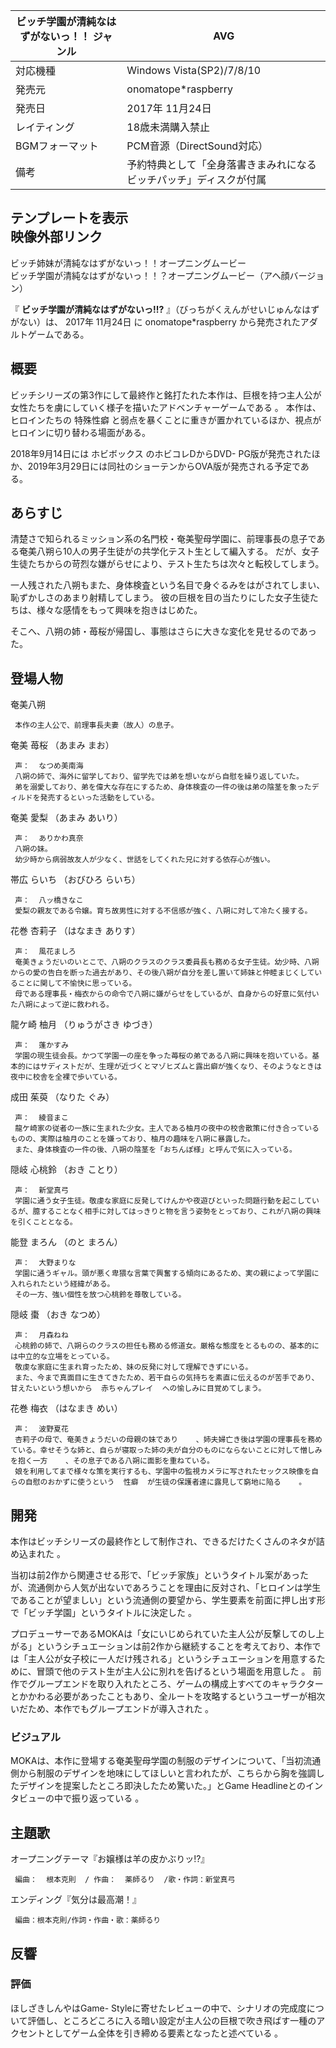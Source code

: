 ビッチ学園が清純なはずがないっ！！  ジャンル  |  AVG   
---|---  
対応機種  |  Windows Vista(SP2)/7/8/10   
発売元  |  onomatope*raspberry   
発売日  |  2017年  11月24日   
レイティング  |  18歳未満購入禁止   
BGMフォーマット  |  PCM音源（DirectSound対応）   
備考  |  予約特典として「全身落書きまみれになるビッチパッチ」ディスクが付属   
テンプレートを表示  
映像外部リンク  
---  
ビッチ姉妹が清純なはずがないっ！！オープニングムービー  
ビッチ学園が清純なはずがないっ！！？オープニングムービー（アヘ顔バージョン）  
  
『 **ビッチ学園が清純なはずがないっ!!?** 』（びっちがくえんがせいじゅんなはずがない）は、  2017年  11月24日  に
onomatope*raspberry  から発売されたアダルトゲームである。

##  概要  

ビッチシリーズの第3作にして最終作と銘打たれた本作は、巨根を持つ主人公が女性たちを虜にしていく様子を描いたアドベンチャーゲームである    。
本作は、ヒロインたちの  特殊性癖  と弱点を暴くことに重きが置かれているほか、視点がヒロインに切り替わる場面がある。

2018年9月14日には  ホビボックス  のホビコレDからDVD-
PG版が発売されたほか、2019年3月29日には同社のショーテンからOVA版が発売される予定である。

##  あらすじ  

清楚さで知られるミッション系の名門校・奄美聖母学園に、前理事長の息子である奄美八朔ら10人の男子生徒がの共学化テスト生として編入する。
だが、女子生徒たちからの苛烈な嫌がらせにより、テスト生たちは次々と転校してしまう。

一人残された八朔もまた、身体検査という名目で身ぐるみをはがされてしまい、恥ずかしさのあまり射精してしまう。
彼の巨根を目の当たりにした女子生徒たちは、様々な感情をもって興味を抱きはじめた。

そこへ、八朔の姉・苺桜が帰国し、事態はさらに大きな変化を見せるのであった。

##  登場人物  

奄美八朔

     本作の主人公で、前理事長夫妻（故人）の息子。 
奄美 苺桜 （あまみ まお）

     声：  なつめ美南海 
     八朔の姉で、海外に留学しており、留学先では弟を想いながら自慰を繰り返していた。 
     弟を溺愛しており、弟を偉大な存在にするため、身体検査の一件の後は弟の陰茎を象ったディルドを発売するといった活動をしている。 
奄美 愛梨 （あまみ あいり）

     声：  ありかわ真奈 
     八朔の妹。 
     幼少時から病弱故友人が少なく、世話をしてくれた兄に対する依存心が強い。 
帯広 らいち （おびひろ らいち）

     声：  八ッ橋きなこ 
     愛梨の親友である令嬢。育ち故男性に対する不信感が強く、八朔に対して冷たく接する。 
花巻 杏莉子 （はなまき ありす）

     声：  風花ましろ 
     奄美きょうだいのいとこで、八朔のクラスのクラス委員長も務める女子生徒。幼少時、八朔からの愛の告白を断った過去があり、その後八朔が自分を差し置いて姉妹と仲睦まじくしていることに関して不愉快に思っている。 
     母である理事長・梅衣からの命令で八朔に嫌がらせをしているが、自身からの好意に気付いた八朔によって逆に救われる。 
龍ケ崎 柚月 （りゅうがさき ゆづき）

     声：  蓬かすみ 
     学園の現生徒会長。かつて学園一の座を争った苺桜の弟である八朔に興味を抱いている。基本的にはサディストだが、生理が近づくとマゾヒズムと露出癖が強くなり、そのようなときは夜中に校舎を全裸で歩いている。 
成田 茱萸 （なりた ぐみ）

     声：  綾音まこ 
     龍ケ崎家の従者の一族に生まれた少女。主人である柚月の夜中の校舎散策に付き合っているものの、実際は柚月のことを嫌っており、柚月の趣味を八朔に暴露した。 
     また、身体検査の一件の後、八朔の陰茎を「おちんぽ様」と呼んで気に入っている。 
隠岐 心桃鈴 （おき ことり）

     声：  新堂真弓 
     学園に通う女子生徒。敬虔な家庭に反発してけんかや夜遊びといった問題行動を起こしているが、臆することなく相手に対してはっきりと物を言う姿勢をとっており、これが八朔の興味を引くこととなる。 
能登 まろん （のと まろん）

     声：  大野まりな 
     学園に通うギャル。頭が悪く卑猥な言葉で興奮する傾向にあるため、実の親によって学園に入れられたという経緯がある。 
     その一方、強い個性を放つ心桃鈴を尊敬している。 
隠岐 棗 （おき なつめ）

     声：  月森ねね 
     心桃鈴の姉で、八朔らのクラスの担任も務める修道女。厳格な態度をとるものの、基本的には中立的な立場をとっている。 
     敬虔な家庭に生まれ育ったため、妹の反発に対して理解できずにいる。 
     また、今まで真面目に生きてきたため、若干自らの気持ちを素直に伝えるのが苦手であり、甘えたいという想いから  赤ちゃんプレイ  への愉しみに目覚めてしまう。 
花巻 梅衣 （はなまき めい）

     声：  波野夏花 
     杏莉子の母で、奄美きょうだいの母親の妹であり    、姉夫婦亡き後は学園の理事長を務めている。幸せそうな姉と、自らが寝取った姉の夫が自分のものにならないことに対して憎しみを抱く一方    、その息子である八朔に面影を重ねている。 
     娘を利用してまで様々な策を実行するも、学園中の監視カメラに写されたセックス映像を自らの自慰のおかずに使うという  性癖  が生徒の保護者達に露見して窮地に陥る    。 

##  開発  

本作はビッチシリーズの最終作として制作され、できるだけたくさんのネタが詰め込まれた    。

当初は前2作から関連させる形で、「ビッチ家族」というタイトル案があったが、流通側から人気が出ないであろうことを理由に反対され、「ヒロインは学生であることが望ましい」という流通側の要望から、学生要素を前面に押し出す形で「ビッチ学園」というタイトルに決定した
  。

プロデューサーであるMOKAは「女にいじめられていた主人公が反撃してのし上がる」というシチュエーションは前2作から継続することを考えており、本作では「主人公が女子校に一人だけ残される」というシチュエーションを用意するために、冒頭で他のテスト生が主人公に別れを告げるという場面を用意した
  。
前作でグループエンドを取り入れたところ、ゲームの構成上すべてのキャラクターとかかわる必要があったこともあり、全ルートを攻略するというユーザーが相次いだため、本作でもグループエンドが導入された
  。

###  ビジュアル  

MOKAは、本作に登場する奄美聖母学園の制服のデザインについて、「当初流通側から制服のデザインを地味にしてほしいと言われたが、こちらから胸を強調したデザインを提案したところ即決したため驚いた。」とGame
Headlineとのインタビューの中で振り返っている    。

##  主題歌  

オープニングテーマ『お嬢様は羊の皮かぶりッ!?』

     編曲：  根本克則  / 作曲：  薬師るり  /歌・作詞：新堂真弓 
エンディング『気分は最高潮！』

     編曲：根本克則/作詞・作曲・歌：薬師るり 

##  反響  

###  評価  

ほしざきしんやはGame-
Styleに寄せたレビューの中で、シナリオの完成度について評価し、ところどころに入る暗い設定が主人公の巨根で吹き飛ばす一種のアクセントとしてゲーム全体を引き締める要素となったと述べている
  。


